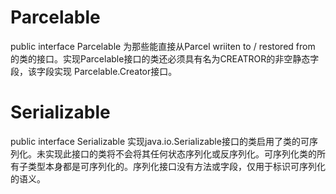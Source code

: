 # Parcelable
public interface Parcelable
为那些能直接从Parcel wriiten to / restored from 的类的接口。实现Parcelable接口的类还必须具有名为CREATROR的非空静态字段，该字段实现 Parcelable.Creator接口。

# Serializable
public interface Serializable
实现java.io.Serializable接口的类启用了类的可序列化。未实现此接口的类将不会将其任何状态序列化或反序列化。可序列化类的所有子类型本身都是可序列化的。序列化接口没有方法或字段，仅用于标识可序列化的语义。
